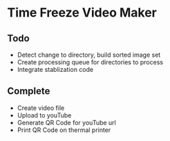 # Time Freeze Video Maker



## Todo
* Detect change to directory, build sorted image set
* Create processing queue for directories to process
* Integrate stablization code

## Complete
* Create video file
* Upload to youTube
* Generate QR Code for youTube url
* Print QR Code on thermal printer


